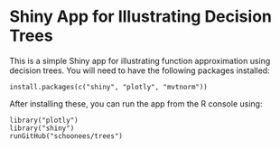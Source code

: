 # Shiny App for Illustrating Decision Trees

This is a simple Shiny app for illustrating function approximation using decision trees. You will need to have the following packages installed:

```
install.packages(c("shiny", "plotly", "mvtnorm"))
```

After installing these, you can run the app from the R console using:

```
library("plotly")
library("shiny")  
runGitHub("schoonees/trees")  
```
